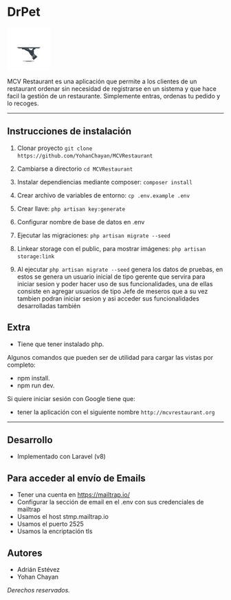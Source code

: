 # DrPet 

![](public/img/Dashboard-M.png)

MCV Restaurant es una aplicación que permite a los clientes de un restaurant ordenar sin necesidad de registrarse en un sistema y que hace facil la gestión de un restaurante. Simplemente entras, ordenas tu pedido y lo recoges.

---
## Instrucciones de instalación 

1. Clonar proyecto `git clone https://github.com/YohanChayan/MCVRestaurant`
2. Cambiarse a directorio `cd MCVRestaurant` 
3. Instalar dependiencias mediante composer: `composer install`
4. Crear archivo de variables de entorno: `cp .env.example .env`
5. Crear llave: `php artisan key:generate`
6. Configurar nombre de base de datos en .env
7. Ejecutar las migraciones: `php artisan migrate --seed`
8. Linkear storage con el public, para mostrar imágenes: `php artisan storage:link`  

9. Al ejecutar `php artisan migrate --seed` genera los datos de pruebas, en estos se genera un usuario inicial de tipo gerente que servira para iniciar sesion y poder hacer uso de sus funcionalidades, una de ellas consiste en agregar usuarios de tipo Jefe de meseros que a su vez tambien podran iniciar sesion y asi acceder sus funcionalidades desarrolladas también


## Extra

- Tiene que tener instalado php.

Algunos comandos que pueden ser de utilidad para cargar las vistas por completo:
- npm install.
- npm run dev.

Si quiere iniciar sesión con Google tiene que:
- tener la aplicación con el siguiente nombre `http://mcvrestaurant.org`




---

## Desarrollo
- Implementado con Laravel (v8)

## Para acceder al envío de Emails
- Tener una cuenta en https://mailtrap.io/
- Configurar la sección de email en el .env con sus credenciales de mailtrap
- Usamos el host stmp.mailtrap.io
- Usamos el puerto 2525
- Usamos la encriptación tls

## Autores
- Adrián Estévez
- Yohan Chayan   

*Derechos reservados.*
